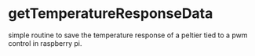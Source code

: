 # getTemperatureResponseData
simple routine to save the temperature response of a peltier tied to a pwm control in raspberry pi.
